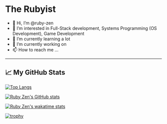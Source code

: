 
# The Rubyist

- 👋 Hi, I’m @ruby-zen
- 👀 I’m interested in Full-Stack development, Systems Programming (OS Development), Game Development
- 🌱 I’m currently learning a lot
- 💞️ I’m currently working on
- 📫 How to reach me ...

---


## &#x1f4c8; My GitHub Stats

[![Top Langs](https://github-readme-stats.vercel.app/api/top-langs/?username=ruby-rust-perl&hide=java,html,css&theme=tokyonight)](https://github.com/anuraghazra/github-readme-stats)

[![Ruby Zen's GitHub stats](https://github-readme-stats.vercel.app/api?username=ruby-rust-perl&theme=cobalt)](https://github.com/anuraghazra/github-readme-stats)

[![Ruby Zen's wakatime stats](https://github-readme-stats.vercel.app/api/wakatime?username=python_clojure&theme=buefy)](https://github.com/anuraghazra/github-readme-stats)

[![trophy](https://github-profile-trophy.vercel.app/?username=ruby-rust-perl&theme=dracula&column=7)](https://github.com/ryo-ma/github-profile-trophy)
